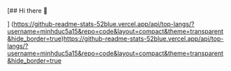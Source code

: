[## Hi there 👋

<!--
**minhduc5a15/minhduc5a15** is a ✨ _special_ ✨ repository because its `README.md` (this file) appears on your GitHub profile.

Here are some ideas to get you started:

- 🔭 I’m currently working on ...
- 🌱 I’m currently learning ...
- 👯 I’m looking to collaborate on ...
- 🤔 I’m looking for help with ...
- 💬 Ask me about ...
- 📫 How to reach me: ...
- 😄 Pronouns: ...
- ⚡ Fun fact: ...
-->
]
(https://github-readme-stats-52blue.vercel.app/api/top-langs/?username=minhduc5a15&repo=code&layout=compact&theme=transparent&hide_border=true)https://github-readme-stats-52blue.vercel.app/api/top-langs/?username=minhduc5a15&repo=code&layout=compact&theme=transparent&hide_border=true
